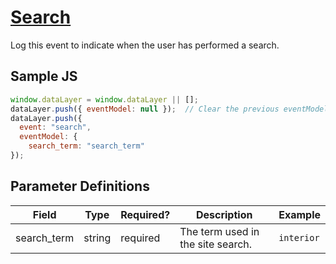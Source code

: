 # [Search](https://developers.google.com/analytics/devguides/collection/ga4/reference/events?client_type=gtm#search)
Log this event to indicate when the user has performed a search.

## Sample JS
``` javascript
window.dataLayer = window.dataLayer || [];
dataLayer.push({ eventModel: null });  // Clear the previous eventModel object.
dataLayer.push({
  event: "search",
  eventModel: {
    search_term: "search_term"
});
```
## Parameter Definitions

|Field|Type|Required?|Description|Example|
| --- | --- | --- | --- | --- |
|search_term|string|required|The term used in the site search.|`interior`|
